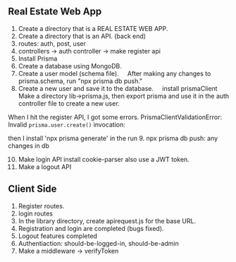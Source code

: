 ## Real Estate Web App
1. Create a directory that is a REAL ESTATE WEB APP.
2. Create a directory that is an API. (back end)
3. routes: auth, post, user
4. controllers -> auth controller -> make register api
5. Install Prisma
6. Create a database using MongoDB.
7. Create a user model (schema file).
    After making any changes to prisma.schema, run "npx prisma db push."
8. Create a new user and save it to the database.
    install prismaClient
Make a directory lib->prisma.js, then export prisma and use it in the auth controller file to create a new user.

When I hit the register API, I got some errors.
PrismaClientValidationError:
Invalid `prisma.user.create()` invocation:

then I install 'npx prisma generate' in the run
9. npx prisma db push: any changes in db

10. Make login API
install cookie-parser
also use a JWT token.
11. Make a logout API
## Client Side
1. Register routes.
2. login routes
3. In the library directory, create apirequest.js for the base URL.
4. Registration and login are completed (bugs fixed).
5. Logout features completed
6. Authentiaction: should-be-logged-in, should-be-admin
7. Make a middleware -> verifyToken











